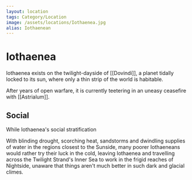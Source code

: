 ```yaml
---
layout: location
tags: Category/Location
image: /assets/locations/Iothaenea.jpg
alias: Iothaenean
---
```


# Iothaenea

Iothaenea exists on the twilight-dayside of [[Dovindi]], a planet tidally locked to its sun, where only a thin strip of the world is habitable.

After years of open warfare, it is currently teetering in an uneasy ceasefire with [[Astrialum]].

## Social

While Iothaenea's social stratification

With blinding drought, scorching heat, sandstorms and dwindling supplies of water in the regions closest to the Sunside, many poorer Iothaeneans would rather try their luck in the cold, leaving Iothaenea and travelling across the Twilight Strand's Inner Sea to work in the frigid reaches of Nightside, unaware that things aren't much better in such dark and glacial climes.
